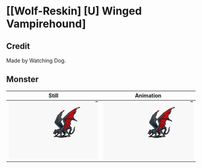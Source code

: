 # [\[Wolf-Reskin\] \[U\] Winged Vampirehound]

## Credit

Made by Watching Dog.
	
## Monster

| Still | Animation |
| :---: | :-------: |
| ![Monster still](./Monster_000.png) | ![Monster animation](./Monster.gif) |
